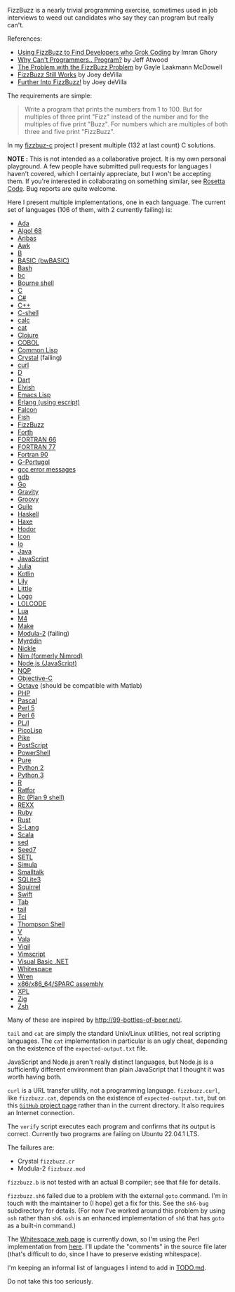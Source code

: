 FizzBuzz is a nearly trivial programming exercise, sometimes used in
job interviews to weed out candidates who say they can program but
really can't.

References:

* [Using FizzBuzz to Find Developers who Grok Coding](http://imranontech.com/2007/01/24/using-fizzbuzz-to-find-developers-who-grok-coding/) by Imran Ghory
* [Why Can't Programmers.. Program?](http://www.codinghorror.com/blog/2007/02/why-cant-programmers-program.html) by Jeff Atwood
* [The Problem with the FizzBuzz Problem](https://www.gayle.com/blog/2015/5/31/the-problem-with-the-fizzbuzz-problem) by Gayle Laakmann McDowell
* [FizzBuzz Still Works](https://www.globalnerdy.com/2012/11/15/fizzbuzz-still-works/) by Joey deVilla
* [Further Into FizzBuzz!](https://www.globalnerdy.com/2012/11/16/further-into-fizzbuzz/) by Joey deVilla

The requirements are simple:

> Write a program that prints the numbers from 1 to 100. But for multiples
> of three print "Fizz" instead of the number and for the multiples of
> five print "Buzz". For numbers which are multiples of both three and
> five print "FizzBuzz".

In my [fizzbuz-c](https://github.com/Keith-S-Thompson/fizzbuzz-c) project
I present multiple (132 at last count) C solutions.

**NOTE :** This is not intended as a collaborative project.  It is my
own personal playground.  A few people have submitted pull requests for
languages I haven't covered, which I certainly appreciate, but I won't
be accepting them.  If you're interested in collaborating on something
similar, see [Rosetta Code](http://rosettacode.org/wiki/Rosetta_Code).
Bug reports are quite welcome.

Here I present multiple implementations, one in each language.
The current set of languages (106 of them, with 2 currently failing) is:

- [Ada](https://github.com/Keith-S-Thompson/fizzbuzz-polyglot/blob/master/fizzbuzz.adb)
- [Algol 68](https://github.com/Keith-S-Thompson/fizzbuzz-polyglot/blob/master/fizzbuzz.a68)
- [Aribas](https://github.com/Keith-S-Thompson/fizzbuzz-polyglot/blob/master/fizzbuzz.aribas)
- [Awk](https://github.com/Keith-S-Thompson/fizzbuzz-polyglot/blob/master/fizzbuzz.awk)
- [B](https://github.com/Keith-S-Thompson/fizzbuzz-polyglot/blob/master/fizzbuzz.b)
- [BASIC (bwBASIC)](https://github.com/Keith-S-Thompson/fizzbuzz-polyglot/blob/master/fizzbuzz.bas)
- [Bash](https://github.com/Keith-S-Thompson/fizzbuzz-polyglot/blob/master/fizzbuzz.bash)
- [bc](https://github.com/Keith-S-Thompson/fizzbuzz-polyglot/blob/master/fizzbuzz.bc)
- [Bourne shell](https://github.com/Keith-S-Thompson/fizzbuzz-polyglot/blob/master/fizzbuzz.sh)
- [C](https://github.com/Keith-S-Thompson/fizzbuzz-polyglot/blob/master/fizzbuzz.c)
- [C#](https://github.com/Keith-S-Thompson/fizzbuzz-polyglot/blob/master/fizzbuzz.cs)
- [C++](https://github.com/Keith-S-Thompson/fizzbuzz-polyglot/blob/master/fizzbuzz.cpp)
- [C-shell](https://github.com/Keith-S-Thompson/fizzbuzz-polyglot/blob/master/fizzbuzz.csh)
- [calc](https://github.com/Keith-S-Thompson/fizzbuzz-polyglot/blob/master/fizzbuzz.calc)
- [cat](https://github.com/Keith-S-Thompson/fizzbuzz-polyglot/blob/master/fizzbuzz.cat)
- [Clojure](https://github.com/Keith-S-Thompson/fizzbuzz-polyglot/blob/master/fizzbuzz.clojure)
- [COBOL](https://github.com/Keith-S-Thompson/fizzbuzz-polyglot/blob/master/fizzbuzz.cob)
- [Common Lisp](https://github.com/Keith-S-Thompson/fizzbuzz-polyglot/blob/master/fizzbuzz.clisp)
- [Crystal](https://github.com/Keith-S-Thompson/fizzbuzz-polyglot/blob/master/fizzbuzz.cr) (failing)
- [curl](https://github.com/Keith-S-Thompson/fizzbuzz-polyglot/blob/master/fizzbuzz.curl)
- [D](https://github.com/Keith-S-Thompson/fizzbuzz-polyglot/blob/master/fizzbuzz.d)
- [Dart](https://github.com/Keith-S-Thompson/fizzbuzz-polyglot/blob/master/fizzbuzz.dart)
- [Elvish](https://github.com/Keith-S-Thompson/fizzbuzz-polyglot/blob/master/fizzbuzz.elvish)
- [Emacs Lisp](https://github.com/Keith-S-Thompson/fizzbuzz-polyglot/blob/master/fizzbuzz.elisp)
- [Erlang (using escript)](https://github.com/Keith-S-Thompson/fizzbuzz-polyglot/blob/master/fizzbuzz.erl)
- [Falcon](https://github.com/Keith-S-Thompson/fizzbuzz-polyglot/blob/master/fizzbuzz.fal)
- [Fish](https://github.com/Keith-S-Thompson/fizzbuzz-polyglot/blob/master/fizzbuzz.fish)
- [FizzBuzz](https://github.com/Keith-S-Thompson/fizzbuzz-polyglot/blob/master/fizzbuzz.fizzbuzz)
- [Forth](https://github.com/Keith-S-Thompson/fizzbuzz-polyglot/blob/master/fizzbuzz.fs)
- [FORTRAN 66](https://github.com/Keith-S-Thompson/fizzbuzz-polyglot/blob/master/fizzbuzz.f66)
- [FORTRAN 77](https://github.com/Keith-S-Thompson/fizzbuzz-polyglot/blob/master/fizzbuzz.f)
- [Fortran 90](https://github.com/Keith-S-Thompson/fizzbuzz-polyglot/blob/master/fizzbuzz.f90)
- [G-Portugol](https://github.com/Keith-S-Thompson/fizzbuzz-polyglot/blob/master/fizzbuzz.gpt)
- [gcc error messages](https://github.com/Keith-S-Thompson/fizzbuzz-polyglot/blob/master/fizzbuzz.gcc)
- [gdb](https://github.com/Keith-S-Thompson/fizzbuzz-polyglot/blob/master/fizzbuzz.gdb)
- [Go](https://github.com/Keith-S-Thompson/fizzbuzz-polyglot/blob/master/fizzbuzz.go)
- [Gravity](https://github.com/Keith-S-Thompson/fizzbuzz-polyglot/blob/master/fizzbuzz.gravity)
- [Groovy](https://github.com/Keith-S-Thompson/fizzbuzz-polyglot/blob/master/fizzbuzz.groovy)
- [Guile](https://github.com/Keith-S-Thompson/fizzbuzz-polyglot/blob/master/fizzbuzz.guile)
- [Haskell](https://github.com/Keith-S-Thompson/fizzbuzz-polyglot/blob/master/fizzbuzz.hs)
- [Haxe](https://github.com/Keith-S-Thompson/fizzbuzz-polyglot/blob/master/fizzbuzz.hx)
- [Hodor](https://github.com/Keith-S-Thompson/fizzbuzz-polyglot/blob/master/fizzbuzz.hodor)
- [Icon](https://github.com/Keith-S-Thompson/fizzbuzz-polyglot/blob/master/fizzbuzz.icn)
- [Io](https://github.com/Keith-S-Thompson/fizzbuzz-polyglot/blob/master/fizzbuzz.io)
- [Java](https://github.com/Keith-S-Thompson/fizzbuzz-polyglot/blob/master/fizzbuzz.java)
- [JavaScript](https://github.com/Keith-S-Thompson/fizzbuzz-polyglot/blob/master/fizzbuzz.js)
- [Julia](https://github.com/Keith-S-Thompson/fizzbuzz-polyglot/blob/master/fizzbuzz.jl)
- [Kotlin](https://github.com/Keith-S-Thompson/fizzbuzz-polyglot/blob/master/fizzbuzz.kt)
- [Lily](https://github.com/Keith-S-Thompson/fizzbuzz-polyglot/blob/master/fizzbuzz.lily)
- [Little](https://github.com/Keith-S-Thompson/fizzbuzz-polyglot/blob/master/fizzbuzz.l)
- [Logo](https://github.com/Keith-S-Thompson/fizzbuzz-polyglot/blob/master/fizzbuzz.logo)
- [LOLCODE](https://github.com/Keith-S-Thompson/fizzbuzz-polyglot/blob/master/fizzbuzz.lol)
- [Lua](https://github.com/Keith-S-Thompson/fizzbuzz-polyglot/blob/master/fizzbuzz.lua)
- [M4](https://github.com/Keith-S-Thompson/fizzbuzz-polyglot/blob/master/fizzbuzz.m4)
- [Make](https://github.com/Keith-S-Thompson/fizzbuzz-polyglot/blob/master/fizzbuzz.mk)
- [Modula-2](https://github.com/Keith-S-Thompson/fizzbuzz-polyglot/blob/master/fizzbuzz.mod) (failing)
- [Myrddin](https://github.com/Keith-S-Thompson/fizzbuzz-polyglot/blob/master/fizzbuzz.myr)
- [Nickle](https://github.com/Keith-S-Thompson/fizzbuzz-polyglot/blob/master/fizzbuzz.nickle)
- [Nim (formerly Nimrod)](https://github.com/Keith-S-Thompson/fizzbuzz-polyglot/blob/master/fizzbuzz.nim)
- [Node.js (JavaScript)](https://github.com/Keith-S-Thompson/fizzbuzz-polyglot/blob/master/fizzbuzz.nodejs)
- [NQP](https://github.com/Keith-S-Thompson/fizzbuzz-polyglot/blob/master/fizzbuzz.nqp)
- [Objective-C](https://github.com/Keith-S-Thompson/fizzbuzz-polyglot/blob/master/fizzbuzz.m)
- [Octave](https://github.com/Keith-S-Thompson/fizzbuzz-polyglot/blob/master/fizzbuzz.octave) (should be compatible with Matlab)
- [PHP](https://github.com/Keith-S-Thompson/fizzbuzz-polyglot/blob/master/fizzbuzz.php)
- [Pascal](https://github.com/Keith-S-Thompson/fizzbuzz-polyglot/blob/master/fizzbuzz.pas)
- [Perl 5](https://github.com/Keith-S-Thompson/fizzbuzz-polyglot/blob/master/fizzbuzz.pl)
- [Perl 6](https://github.com/Keith-S-Thompson/fizzbuzz-polyglot/blob/master/fizzbuzz.pl6)
- [PL/I](https://github.com/Keith-S-Thompson/fizzbuzz-polyglot/blob/master/fizzbuzz.pli)
- [PicoLisp](https://github.com/Keith-S-Thompson/fizzbuzz-polyglot/blob/master/fizzbuzz.picolisp)
- [Pike](https://github.com/Keith-S-Thompson/fizzbuzz-polyglot/blob/master/fizzbuzz.pike)
- [PostScript](https://github.com/Keith-S-Thompson/fizzbuzz-polyglot/blob/master/fizzbuzz.ps)
- [PowerShell](https://github.com/Keith-S-Thompson/fizzbuzz-polyglot/blob/master/fizzbuzz.ps1)
- [Pure](https://github.com/Keith-S-Thompson/fizzbuzz-polyglot/blob/master/fizzbuzz.pure)
- [Python 2](https://github.com/Keith-S-Thompson/fizzbuzz-polyglot/blob/master/fizzbuzz.py)
- [Python 3](https://github.com/Keith-S-Thompson/fizzbuzz-polyglot/blob/master/fizzbuzz.py3)
- [R](https://github.com/Keith-S-Thompson/fizzbuzz-polyglot/blob/master/fizzbuzz.r)
- [Ratfor](https://github.com/Keith-S-Thompson/fizzbuzz-polyglot/blob/master/fizzbuzz.ratfor)
- [Rc (Plan 9 shell)](https://github.com/Keith-S-Thompson/fizzbuzz-polyglot/blob/master/fizzbuzz.rc)
- [REXX](https://github.com/Keith-S-Thompson/fizzbuzz-polyglot/blob/master/fizzbuzz.rexx)
- [Ruby](https://github.com/Keith-S-Thompson/fizzbuzz-polyglot/blob/master/fizzbuzz.rb)
- [Rust](https://github.com/Keith-S-Thompson/fizzbuzz-polyglot/blob/master/fizzbuzz.rs)
- [S-Lang](https://github.com/Keith-S-Thompson/fizzbuzz-polyglot/blob/master/fizzbuzz.sl)
- [Scala](https://github.com/Keith-S-Thompson/fizzbuzz-polyglot/blob/master/fizzbuzz.scala)
- [sed](https://github.com/Keith-S-Thompson/fizzbuzz-polyglot/blob/master/fizzbuzz.sed)
- [Seed7](https://github.com/Keith-S-Thompson/fizzbuzz-polyglot/blob/master/fizzbuzz.sd7)
- [SETL](https://github.com/Keith-S-Thompson/fizzbuzz-polyglot/blob/master/fizzbuzz.setl)
- [Simula](https://github.com/Keith-S-Thompson/fizzbuzz-polyglot/blob/master/fizzbuzz.sim)
- [Smalltalk](https://github.com/Keith-S-Thompson/fizzbuzz-polyglot/blob/master/fizzbuzz.st)
- [SQLite3](https://github.com/Keith-S-Thompson/fizzbuzz-polyglot/blob/master/fizzbuzz.sqlite3)
- [Squirrel](https://github.com/Keith-S-Thompson/fizzbuzz-polyglot/blob/master/fizzbuzz.squirrel)
- [Swift](https://github.com/Keith-S-Thompson/fizzbuzz-polyglot/blob/master/fizzbuzz.swift)
- [Tab](https://github.com/Keith-S-Thompson/fizzbuzz-polyglot/blob/master/fizzbuzz.tab)
- [tail](https://github.com/Keith-S-Thompson/fizzbuzz-polyglot/blob/master/fizzbuzz.tail)
- [Tcl](https://github.com/Keith-S-Thompson/fizzbuzz-polyglot/blob/master/fizzbuzz.tcl)
- [Thompson Shell](https://github.com/Keith-S-Thompson/fizzbuzz-polyglot/blob/master/fizzbuzz.sh6)
- [V](https://github.com/Keith-S-Thompson/fizzbuzz-polyglot/blob/master/fizzbuzz.v)
- [Vala](https://github.com/Keith-S-Thompson/fizzbuzz-polyglot/blob/master/fizzbuzz.vala)
- [Vigil](https://github.com/Keith-S-Thompson/fizzbuzz-polyglot/blob/master/fizzbuzz.vg)
- [Vimscript](https://github.com/Keith-S-Thompson/fizzbuzz-polyglot/blob/master/fizzbuzz.vim)
- [Visual Basic .NET](https://github.com/Keith-S-Thompson/fizzbuzz-polyglot/blob/master/fizzbuzz.vb)
- [Whitespace](https://github.com/Keith-S-Thompson/fizzbuzz-polyglot/blob/master/fizzbuzz.ws)
- [Wren](https://github.com/Keith-S-Thompson/fizzbuzz-polyglot/blob/master/fizzbuzz.wren)
- [x86/x86_64/SPARC assembly](https://github.com/Keith-S-Thompson/fizzbuzz-polyglot/blob/master/fizzbuzz.sx)
- [XPL](https://github.com/Keith-S-Thompson/fizzbuzz-polyglot/blob/master/fizzbuzz.xpl)
- [Zig](https://github.com/Keith-S-Thompson/fizzbuzz-polyglot/blob/master/fizzbuzz.zig)
- [Zsh](https://github.com/Keith-S-Thompson/fizzbuzz-polyglot/blob/master/fizzbuzz.zsh)

Many of these are inspired by http://99-bottles-of-beer.net/.

`tail` and `cat` are simply the standard Unix/Linux utilities, not real
scripting languages.  The `cat` implementation in particular is an ugly
cheat, depending on the existence of the `expected-output.txt` file.

JavaScript and Node.js aren't really distinct languages, but Node.js
is a sufficiently different environment than plain JavaScript that
I thought it was worth having both.

`curl` is a URL transfer utility, not a programming language.
`fizzbuzz.curl`, like `fizzbuzz.cat`, depends on the existence
of `expected-output.txt`, but on this [`GitHub` project
page](https://github.com/Keith-S-Thompson/fizzbuzz-polyglot) rather
than in the current directory.  It also requires an Internet connection.

The `verify` script executes each program and confirms that its output
is correct.  Currently two programs are failing on Ubuntu 22.04.1 LTS.

The failures are:
- Crystal `fizzbuzz.cr`
- Modula-2 `fizzbuzz.mod`

`fizzbuzz.b` is not tested with an actual B compiler; see that file
for details.

`fizzbuzz.sh6` failed due to a problem with the external `goto` command.
I'm in touch with the maintainer to (I hope) get a fix for this.  See
the `sh6-bug` subdirectory for details.  (For now I've worked around
this problem by using `osh` rather than `sh6`. `osh` is an enhanced
implementation of `sh6` that has `goto` as a built-in command.)

The [Whitespace web page](http://compsoc.dur.ac.uk/whitespace/)
is currently down, so I'm using the Perl implementation from
[here](https://github.com/hostilefork/whitespacers/).  I'll update
the "comments" in the source file later (that's difficult to do,
since I have to preserve existing whitespace).

I'm keeping an informal list of languages I intend to add in
[TODO.md](https://github.com/Keith-S-Thompson/fizzbuzz-polyglot/blob/master/TODO.md).

Do not take this too seriously.
